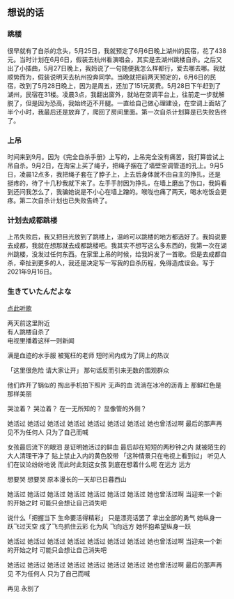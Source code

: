 ## 想说的话

### 跳楼

很早就有了自杀的念头，5月25日，我就预定了6月6日晚上湖州的民宿，花了438元。当时计划在6月6日，假装去杭州看演唱会，其实是去湖州跳楼自杀。之后又出了小插曲，5月27日晚上，我妈说了一句随便我怎么样都行，爱去哪去哪。我就顺势而为，假装说明天去杭州投奔同学。当晚就把前两天预定的，6月6日的民宿，改到了5月28日晚上，因为是周五，还加了151元房费。5月28日下午赶到了湖州，民宿在31楼。凌晨3点，我翻出窗外，就站在空调平台上，往前走一步就解脱了，但是因为恐高，我始终迈不开腿。一直给自己做心理建设，在空调上面站了半个小时，我最后还是放弃了，爬回了房间里面。第一次自杀计划算是已失败告终了。

### 上吊

时间来到9月。因为《完全自杀手册》上写的，上吊完全没有痛苦，我打算尝试上吊自杀。9月2日，在淘宝上买了绳子，把绳子捆在了墙壁空调管道的孔上。9月5日，凌晨12点多，我把绳子套在了脖子上，上去后身体就不由自主的挣扎，还是挺疼的，待了十几秒我就下来了。左手手肘因为挣扎，在墙上磨出了伤口，我妈看到还问我怎么了，我骗她说是不小心在墙上蹭的。喉咙也痛了两天，喝水吃饭会更疼。第二次自杀计划也已失败告终了。

### 计划去成都跳楼

上吊失败后，我又把目光放到了跳楼上，温岭可以跳楼的地方都选好了。我妈说要去成都，我就在想那就去成都跳楼吧。我其实不想写这么多东西的，我第一次在湖州跳楼，没发过任何东西。在家里上吊的时候，给我妈发了一首歌。但是去成都自杀，牵扯到更多的人，我还是决定写一写我的自杀历程，免得造成误会。写于2021年9月16日。

### 生きていたんだよな

[点此听歌](https://www.bilibili.com/video/BV1iT4y177MP)

两天前这里附近  
有人跳楼自杀了  
电视里播着这样一则新闻

满是血迹的水手服
被冤枉的老师
短时间内成为了网上的热议

「这里很危险
请大家让开」
那句话反而引来无数的围观群众

他们炸开了锅似的
掏出手机拍下照片
无声的血
流淌在冰冷的沥青上
那鲜红色是那样美丽

哭泣着？
哭泣着？
在一无所知的？
显像管的外侧？

她活过 她活过 她活过 她活过 她活过
她活过 她活过 她也曾活过啊
最后的那声再见不为任何人
只为了自己而喊

女孩最后流下的眼泪
是证明她活过的鲜血
最后却在短短的两秒钟之内
就被陌生的大人清理干净了
贴上禁止入内的黄色胶带
「这种情景只在电视上看到过」
听见人们在议论纷纷地说
而此时此刻这女孩
到底在想着什么呢
在远方 远方

想要哭
想要哭
原本漫长的一天却已日暮西山

她活过 她活过 她活过 她活过 她活过
她活过 她活过 她也曾活过啊
当迎来一个新的开始之时
可能只会想让自己消失吧

说什么「把握当下
生命要活得精彩」
只是漂亮话罢了
拿出全部的勇气
她纵身一跃飞过天空
成了飞鸟抓住云彩
化为风 飞向远方
她怀抱希望纵身一跃

她活过 她活过 她活过 她活过 她活过
她活过 她活过 她也曾活过啊
当迎来一个新的开始之时
可能只会想让自己消失吧

她活过 她活过 她活过 她活过 她活过
她活过 她活过 她也曾活过啊
最后的那声再见
不为任何人
只为了自己而喊

再见 永别了
